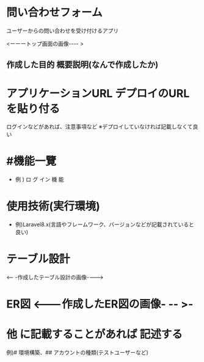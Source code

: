 # 問い合わせフォーム
ユーザーからの問い合わせを受け付けるアプリ

<ーーートップ画面の画像---- >

## 作成した目的 概要説明(なんで作成したか)

# アプリケーションURL デプロイのURLを貼り付る
ログインなどがあれば、注意事項など ※デプロイしていなければ記載しなくて良い

# #機能一覽
- 例 ) ロ グ イン 機 能

# 使用技術(実行環境)
- 例)Laravel8.x(言語やフレームワーク、バージョンなどが記載されていると良い)

# テーブル設計
<-- -作成したテーブル設計の画像---->

# ER図 <---作成したER図の画像- -- >-

# 他 に記載することがあれば 記述する
例)# 環境構築、## アカウントの種類(テストユーザーなど)

